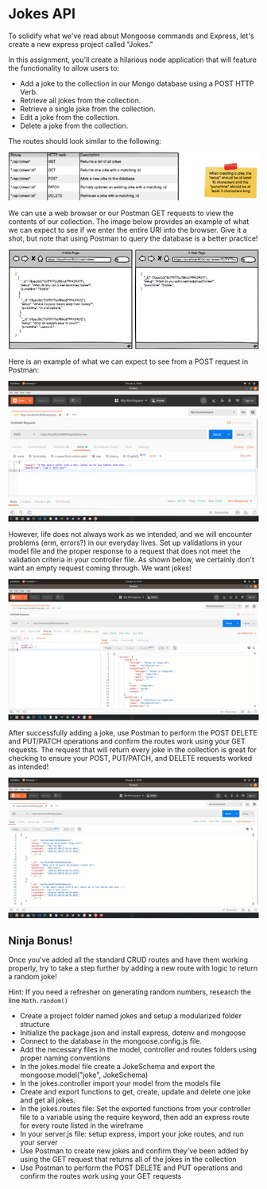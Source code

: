 # Jokes API
To solidify what we've read about Mongoose commands and Express, let's create a new express project called "Jokes."

In this assignment, you'll create a hilarious node application that will feature the functionality to allow users to:

- Add a joke to the collection in our Mongo database using a POST HTTP Verb.
- Retrieve all jokes from the collection.
- Retrieve a single joke from the collection.
- Edit a joke from the collection.
- Delete a joke from the collection.


The routes should look similar to the following:

![Jokes](jokes.png)


We can use a web browser or our Postman GET requests to view the contents of our collection. The image below provides an example of what we can expect to see if we enter the entire URI into the browser. Give it a shot, but note that using Postman to query the database is a better practice!

![API](api.png)


Here is an example of what we can expect to see from a POST request in Postman:

![Image](image.png)


However, life does not always work as we intended, and we will encounter problems (erm, errors?) in our everyday lives. Set up validations in your model file and the proper response to a request that does not meet the validation criteria in your controller file. As shown below, we certainly don't want an empty request coming through. We want jokes!

![Example](example.png)


After successfully adding a joke, use Postman to perform the POST DELETE and PUT/PATCH operations and confirm the routes work using your GET requests. The request that will return every joke in the collection is great for checking to ensure your POST, PUT/PATCH, and DELETE requests worked as intended!

![Photo](photo.png)


## Ninja Bonus!

Once you've added all the standard CRUD routes and have them working properly, try to take a step further by adding a new route with logic to return a random joke!

Hint: If you need a refresher on generating random numbers, research the line `Math.random()`

- Create a project folder named jokes and setup a modularized folder structure
- Initialize the package.json and install express, dotenv and mongoose
- Connect to the database in the mongoose.config.js file.
- Add the necessary files in the model, controller and routes folders using proper naming conventions
- In the jokes.model file create a JokeSchema and export the mongoose.model("joke", JokeSchema)
- In the jokes.controller import your model from the models file
- Create and export functions to get, create, update and delete one joke and get all jokes.
- In the jokes.routes file: Set the exported functions from your controller file to a variable using the require keyword, then add an express route for every route listed in the wireframe
- In your server.js file: setup express, import your joke routes, and run your server
- Use Postman to create new jokes and confirm they've been added by using the GET request that returns all of the jokes in the collection
- Use Postman to perform the POST DELETE and PUT operations and confirm the routes work using your GET requests

